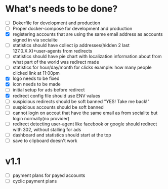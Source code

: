 # What's needs to be done?

- [ ] Dokerfile for development and production
- [ ] Proper docker-compose for development and production
- [x] registering accounts that are using the same email address as accounts signed in via socialite
- [ ] statistics should have collect ip addresses(hidden 2 last 127.0.X.X)+user-agents from redirects
- [ ] statistics should have pie chart with localization information about from what part of the world was redirect made
- [ ] statistics for hour/day/month for clicks example: how many people clicked link at 11:00pm
- [x] logo needs to be fixed
- [x] icon needs to be made
- [ ] initial setup for ads before redirect
- [x] redirect config file should use ENV values
- [ ] suspicious redirects should be soft banned "YES! Take me back!"
- [ ] suspicious accounts should be soft banned
- [ ] cannot login on accout that have the same email as from socialite but login normally(no provider)
- [ ] redirect detecting user-agent like facebook or google should redirect with 302, without stalling for ads
- [ ] dashboard and statistics should start at the top
- [ ] save to clipboard doesn't work

# v1.1
- [ ] payment plans for payed accounts
- [ ] cyclic payment plans